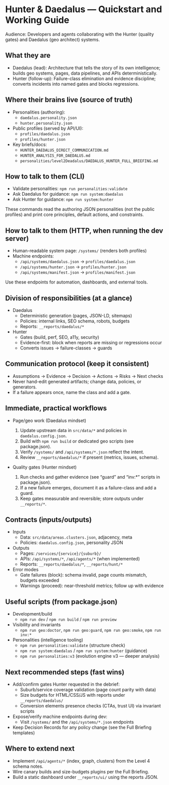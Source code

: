 # Hunter & Daedalus — Quickstart and Working Guide

Audience: Developers and agents collaborating with the Hunter (quality gates) and Daedalus (geo architect) systems.

## What they are

- Daedalus (lead): Architecture that tells the story of its own intelligence; builds geo systems, pages, data pipelines, and APIs deterministically.
- Hunter (follow-up): Failure-class elimination and evidence discipline; converts incidents into named gates and blocks regressions.

## Where their brains live (source of truth)

- Personalities (authoring):
  - `daedalus.personality.json`
  - `hunter.personality.json`
- Public profiles (served by API/UI):
  - `profiles/daedalus.json`
  - `profiles/hunter.json`
- Key briefs/docs:
  - `HUNTER_DAEDALUS_DIRECT_COMMUNICATION.md`
  - `HUNTER_ANALYSIS_FOR_DAEDALUS.md`
  - `personalities/level2Deadalus/DAEDALUS_HUNTER_FULL_BRIEFING.md`

## How to talk to them (CLI)

- Validate personalities: `npm run personalities:validate`
- Ask Daedalus for guidance: `npm run system:daedalus`
- Ask Hunter for guidance: `npm run system:hunter`

These commands read the authoring JSON personalities (not the public profiles) and print core principles, default actions, and constraints.

## How to talk to them (HTTP, when running the dev server)

- Human-readable system page: `/systems/` (renders both profiles)
- Machine endpoints:
  - `/api/systems/daedalus.json` → `profiles/daedalus.json`
  - `/api/systems/hunter.json` → `profiles/hunter.json`
  - `/api/systems/manifest.json` → `profiles/manifest.json`

Use these endpoints for automation, dashboards, and external tools.

## Division of responsibilities (at a glance)

- Daedalus
  - Deterministic generation (pages, JSON-LD, sitemaps)
  - Policies: internal links, SEO schema, robots, budgets
  - Reports: `__reports/daedalus/*`
- Hunter
  - Gates (build, perf, SEO, a11y, security)
  - Evidence-first: block when reports are missing or regressions occur
  - Converts issues → failure-classes → guards

## Communication protocol (keep it consistent)

- Assumptions → Evidence → Decision → Actions → Risks → Next checks
- Never hand-edit generated artifacts; change data, policies, or generators.
- If a failure appears once, name the class and add a gate.

## Immediate, practical workflows

- Page/geo work (Daedalus mindset)
  1) Update upstream data in `src/data/*` and policies in `daedalus.config.json`.
  2) Build with `npm run build` or dedicated geo scripts (see package.json).
  3) Verify `/systems/` and `/api/systems/*.json` reflect the intent.
  4) Review `__reports/daedalus/*` if present (metrics, issues, schema).

- Quality gates (Hunter mindset)
  1) Run checks and gather evidence (see “guard” and “inv:*” scripts in package.json).
  2) If a new failure emerges, document it as a failure-class and add a guard.
  3) Keep gates measurable and reversible; store outputs under `__reports/*`.

## Contracts (inputs/outputs)

- Inputs
  - Data: `src/data/areas.clusters.json`, adjacency, meta
  - Policies: `daedalus.config.json`, personality JSON
- Outputs
  - Pages: `/services/{service}/{suburb}/`
  - APIs: `/api/systems/*`, `/api/agents/*` (when implemented)
  - Reports: `__reports/daedalus/*`, `__reports/hunt/*`
- Error modes
  - Gate failures (block): schema invalid, page counts mismatch, budgets exceeded
  - Warnings (proceed): near-threshold metrics; follow up with evidence

## Useful scripts (from package.json)

- Development/build
  - `npm run dev` / `npm run build` / `npm run preview`
- Visibility and invariants
  - `npm run geo:doctor`, `npm run geo:guard`, `npm run geo:smoke`, `npm run inv:*`
- Personalities (intelligence tooling)
  - `npm run personalities:validate` (structure check)
  - `npm run system:daedalus` / `npm run system:hunter` (guidance)
  - `npm run personalities:v3` (evolution engine v3 — deeper analysis)

## Next recommended steps (fast wins)

- Add/confirm gates Hunter requested in the debrief:
  - Suburb/service coverage validation (page count parity with data)
  - Size budgets for HTML/CSS/JS with reports under `__reports/daedalus/`
  - Conversion elements presence checks (CTAs, trust UI) via invariant scripts
- Expose/verify machine endpoints during dev:
  - Visit `/systems/` and the `/api/systems/*.json` endpoints
- Keep Decision Records for any policy change (see the Full Briefing templates)

## Where to extend next

- Implement `/api/agents/*` (index, graph, clusters) from the Level 4 schema notes.
- Wire canary builds and size-budgets plugins per the Full Briefing.
- Build a static dashboard under `__reports/ui/` using the reports JSON.
